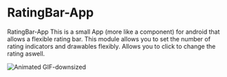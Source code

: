 # RatingBar-App
 RatingBar-App
 This is a small App (more like a component) for android that allows a flexible rating bar. This module allows you to set the number of rating indicators and drawables flexibly. Allows you to click to change the rating aswell.

 
 ![Animated GIF-downsized](https://user-images.githubusercontent.com/22521791/59970805-721e2f00-956f-11e9-8ab2-961c4c33c823.gif)
 

